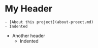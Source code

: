 # My Header
    - [About this project](about-proect.md)
    - Indented
  - Another header
    - Indented
